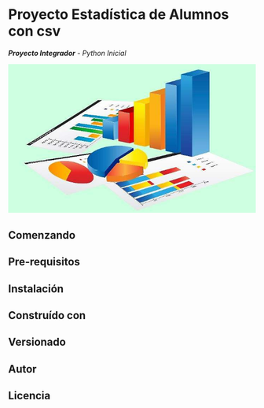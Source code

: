 # Proyecto Estadística de Alumnos con csv
**_Proyecto Integrador_** - _Python Inicial_

![estadísticas](/images/estadisticas.jpg)


## Comenzando


## Pre-requisitos

## Instalación

## Construído con


## Versionado



## Autor


## Licencia

